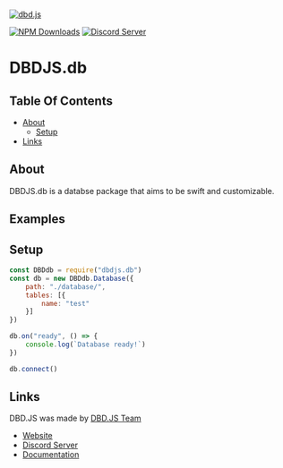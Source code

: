   <br />
    <p>
    <a href="https://dbd.leref.ga"><img src="https://cdn.discordapp.com/attachments/804505335397744650/816746774571515914/dbdjs.png" alt="dbd.js" /></a>
  </p>

[![NPM Downloads](https://img.shields.io/npm/dt/dbdjs.db.svg?maxAge=3600)](https://www.npmjs.com/package/dbd.js)
[![Discord Server](https://img.shields.io/discord/773352845738115102?color=7289da&logo=discord&logoColor=white)](https://dbd.js.org/invite)

# DBDJS.db
## Table Of Contents
- [About](#about)
  - [Setup](#setup)
- [Links](#links)


## About
DBDJS.db is a databse package that aims to be swift and customizable.

## Examples

## Setup
```js
const DBDdb = require("dbdjs.db")
const db = new DBDdb.Database({
    path: "./database/", 
    tables: [{
        name: "test" 
    }] 
})

db.on("ready", () => {
    console.log(`Database ready!`) 
})

db.connect()
```

## Links
DBD.JS was made by [DBD.JS Team](https://discord.gg/HMUfMXDQsV)
- [Website](https://dbd.js.org)
- [Discord Server](https://dbd.js.org/invite)
- [Documentation](https://dbd.leref.ga)